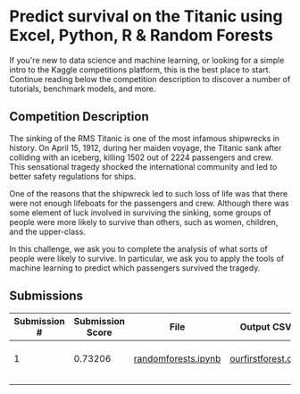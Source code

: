 # Predict survival on the Titanic using Excel, Python, R & Random Forests

If you're new to data science and machine learning, or looking for a simple intro to the Kaggle competitions platform, this is the best place to start. Continue reading below the competition description to discover a number of tutorials, benchmark models, and more.

## Competition Description

The sinking of the RMS Titanic is one of the most infamous shipwrecks in history.  On April 15, 1912, during her maiden voyage, the Titanic sank after colliding with an iceberg, killing 1502 out of 2224 passengers and crew. This sensational tragedy shocked the international community and led to better safety regulations for ships.

One of the reasons that the shipwreck led to such loss of life was that there were not enough lifeboats for the passengers and crew. Although there was some element of luck involved in surviving the sinking, some groups of people were more likely to survive than others, such as women, children, and the upper-class.

In this challenge, we ask you to complete the analysis of what sorts of people were likely to survive. In particular, we ask you to apply the tools of machine learning to predict which passengers survived the tragedy.

## Submissions

| Submission # | Submission Score | File                     | Output CSV         | Date         |
|--------------|------------------|--------------------------|--------------------|--------------|
| 1            | 0.73206          | [randomforests.ipynb](https://github.com/NickCorneau/kaggle/blob/master/titanic/randomforests.ipynb) | [ourfirstforest.csv](https://github.com/NickCorneau/kaggle/blob/master/titanic/csv/ourfirstforest.csv) | Nov 17, 2016 |
|              |                  |                          |                    |              |
|              |                  |                          |                    |              |

